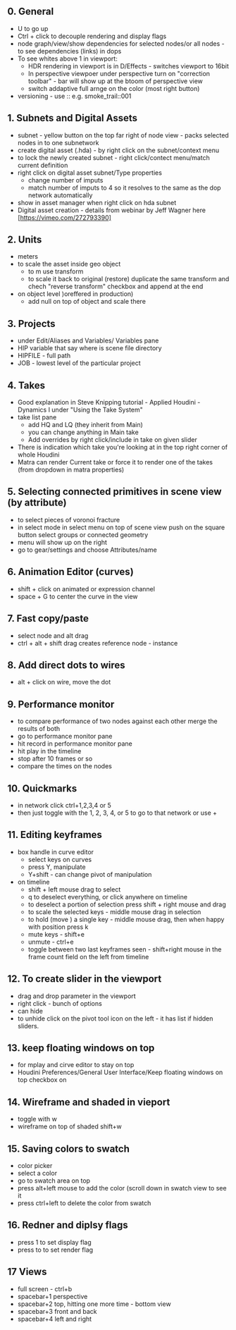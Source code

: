 ## 0. General
- U to go up
- Ctrl + click to decouple rendering and display flags
- node graph/view/show dependencies for selected nodes/or all nodes - to see dependencies (links) in dops
- To see whites above 1 in viewport:
  - HDR rendering in viewport is in D/Effects - switches viewport to 16bit  
  - In perspective viewpoer under perspective turn on "correction toolbar" - bar will show up at the btoom of perspective view
  - switch addaptive full arnge on the color (most right button)
- versioning - use :: e.g. smoke_trail::001
## 1. Subnets and Digital Assets
- subnet - yellow button on the top far right of node view - packs selected nodes in to one subnetwork
- create digital asset (.hda) - by right click on the subnet/context menu
- to lock the newly created subnet - right click/contect menu/match current definition
- right click on digital asset subnet/Type properties
  - change number of imputs
  - match number of imputs to 4 so it resolves to the same as the dop network automatically
 - show in asset manager when right click on hda subnet
 - Digital asset creation - details from webinar by Jeff Wagner here [https://vimeo.com/272793390]
 ## 2. Units
 - meters
 - to scale the asset inside geo object
    - to m use transform
    - to scale it back to original (restore) duplicate the same transform and chech "reverse transform" checkbox and append at the end
 - on object level )oreffered in production)
    - add null on top of object and scale there
 ## 3. Projects
 - under Edit/Aliases and Variables/ Variables pane
 - HIP variable that say where is scene file directory
 - HIPFILE - full path
 - JOB - lowest level of the particular project
 ## 4. Takes
 - Good explanation in Steve Knipping tutorial - Applied Houdini - Dynamics I under "Using the Take System"
 - take list pane
    - add HQ and LQ (they inherit from Main)
    - you can change anything in Main take
    - Add overrides by right click/include in take on given slider
 - There is indication which take you're looking at in the top right corner of whole Houdini
 - Matra can render Current take or force it to render one of the takes (from dropdown in matra properties)
 ## 5. Selecting connected primitives in scene view (by attribute)
 - to select pieces of voronoi fracture
 - in select mode in  select menu on top of scene view push on the square button select groups or connected geometry
 - menu will show up on the right
 - go to gear/settings and choose Attributes/name
 ## 6. Animation Editor (curves)
 - shift + click on animated or expression channel
 - space + G to center the curve in the view
 ## 7. Fast copy/paste
 - select node and alt drag
 - ctrl + alt + shift drag creates reference node - instance
 ## 8. Add direct dots to wires
 - alt + click on wire, move the dot
## 9. Performance monitor
- to compare performance of two nodes against each other merge the results of both
- go to performance monitor pane
- hit record in performance monitor pane
- hit play in the timeline
- stop after 10 frames or so
- compare the times on the nodes
## 10. Quickmarks
- in network click ctrl+1,2,3,4 or 5
- then just toggle with the 1, 2, 3, 4, or 5 to go to that network or use +
## 11. Editing keyframes
- box handle in curve editor
  - select keys on curves
  - press Y, manipulate
  - Y+shift - can change pivot of manipulation
- on timeline
  - shift + left mouse drag to select
  - q to deselect everything, or click anywhere on timeline
  - to deselect a portion of selection press shift + right mouse and drag
  - to scale the selected keys - middle mouse drag in selection
  - to hold (move ) a single key - middle mouse drag, then when happy with position press k
  - mute keys - shift+e
  - unmute - ctrl+e
  - toggle between two last keyframes seen - shift+right mouse in the frame count field on the left from timeline
## 12. To create slider in the viewport
- drag and drop parameter in the viewport
- right click - bunch of options
- can hide
- to unhide click on the pivot tool icon on the left - it has list if hidden sliders.
## 13. keep floating windows on top
- for mplay and cirve editor to stay on top
- Houdini Preferences/General User Interface/Keep floating windows on top checkbox on
## 14. Wireframe and shaded in vieport
- toggle with w
- wireframe on top of shaded shift+w
## 15. Saving colors to swatch
- color picker
- select a color
- go to swatch area on top
- press alt+left mouse to add the color (scroll down in swatch view to see it
- press ctrl+left to delete the color from swatch
## 16. Redner and diplsy flags
- press 1 to set display flag
- press to to set render flag 
## 17 Views
- full screen - ctrl+b
- spacebar+1 perspective
- spacebar+2 top, hitting one more time - bottom view
- spacebar+3 front and back
- spacebar+4 left and right
